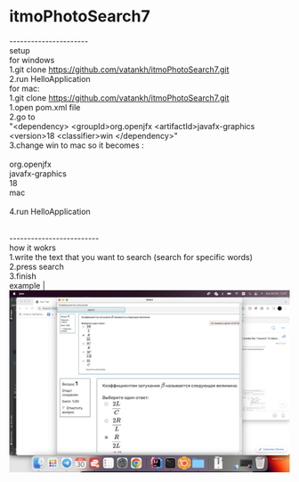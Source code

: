 # itmoPhotoSearch7
----------------------<br/>
setup<br/>
for windows<br/>
  1.git clone https://github.com/vatankh/itmoPhotoSearch7.git<br/>
  2.run HelloApplication<br/>
for mac:<br/>
  1.git clone https://github.com/vatankh/itmoPhotoSearch7.git<br/>
  1.open pom.xml file<br/>
  2.go to      <br/>
  "\<dependency>
            \<groupId>org.openjfx</groupId>
            \<artifactId>javafx-graphics </artifactId>
            \<version>18</version>
            \<classifier>win</classifier>
  \</dependency>"
  <br/>
  3.change win to mac so it becomes :<br/>
    <dependency><br/>
            <groupId>org.openjfx</groupId><br/>
            <artifactId>javafx-graphics </artifactId><br/>
            <version>18</version><br/>
            <classifier>mac</classifier><br/>
  </dependency><br/>
  4.run HelloApplication<br/>
<br/>
  
-------------------------<br/>
how it wokrs <br/>
1.write the text that you want to search (search for specific words)<br/>
2.press search <br/>
3.finish <br/>
example |<br/>
![alt text](https://github.com/vatankh/itmoPhotoSearch7/blob/main/example.png?raw=true)<br/>
